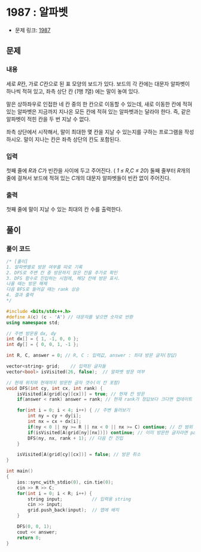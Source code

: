 # 1987 : 알파벳
- 문제 링크: [1987](https://www.acmicpc.net/problem/1987)

## 문제
### 내용
세로 *R*칸, 가로 *C*칸으로 된 표 모양의 보드가 있다. 보드의 각 칸에는 대문자 알파벳이 하나씩 적혀 있고, 좌측 상단 칸 (*1*행 *1*열) 에는 말이 놓여 있다.

말은 상하좌우로 인접한 네 칸 중의 한 칸으로 이동할 수 있는데, 새로 이동한 칸에 적혀 있는 알파벳은 지금까지 지나온 모든 칸에 적혀 있는 알파벳과는 달라야 한다. 즉, 같은 알파벳이 적힌 칸을 두 번 지날 수 없다.

좌측 상단에서 시작해서, 말이 최대한 몇 칸을 지날 수 있는지를 구하는 프로그램을 작성하시오. 말이 지나는 칸은 좌측 상단의 칸도 포함된다.

### 입력
첫째 줄에 
*R*과 
*C*가 빈칸을 사이에 두고 주어진다. (
*1 ≤ R,C ≤ 20*) 둘째 줄부터 
*R*개의 줄에 걸쳐서 보드에 적혀 있는 
*C*개의 대문자 알파벳들이 빈칸 없이 주어진다.

### 출력
첫째 줄에 말이 지날 수 있는 최대의 칸 수를 출력한다.

## 풀이
### 풀이 코드
```cpp
/* [풀이]
1. 알파벳별로 방문 여부를 따로 기록
2. DFS로 주변 칸 중 방문하지 않은 칸을 추가로 확인
3. DFS 함수로 진입하는 시점에, 해당 칸에 방문 표시.
나올 때는 방문 해제
다음 BFS로 들어갈 때는 rank 상승
4. 결과 출력
*/

#include <bits/stdc++.h>
#define A(c) (c - 'A') // 대문자를 넣으면 숫자로 반환
using namespace std;

// 주변 방문용 dx, dy
int dx[] = { 1, -1, 0, 0 }; 
int dy[] = { 0, 0, 1, -1 };	

int R, C, answer = 0; // R, C : 입력값, answer : 최대 방문 글자(정답)

vector<string> grid;	// 입력된 글자들
vector<bool> isVisited(26, false);	// 알파벳 방문 여부

// 현재 위치와 현재까지 방문한 글자 갯수(이 칸 포함)
void DFS(int cy, int cx, int rank) {
	isVisited[A(grid[cy][cx])] = true; // 현재 칸 방문
	if(answer < rank) answer = rank; // 현재 rank가 정답보다 크다면 업데이트

	for(int i = 0; i < 4; i++) { // 주변 둘러보기
		int ny = cy + dy[i];
		int nx = cx + dx[i];
		if(ny < 0 || ny >= R || nx < 0 || nx >= C) continue; // 칸 범위 벗어나면 pass
		if(isVisited[A(grid[ny][nx])]) continue; // 이미 방문한 글자라면 pass
		DFS(ny, nx, rank + 1); // 다음 칸 진입
	}

	isVisited[A(grid[cy][cx])] = false; // 방문 취소
}

int main()
{
	ios::sync_with_stdio(0), cin.tie(0);
	cin >> R >> C;
	for(int i = 0; i < R; i++) {
		string input;			// 입력용 string
		cin >> input;
		grid.push_back(input);	// 맵에 배치
	}

	DFS(0, 0, 1);
	cout << answer;
	return 0;
}
```